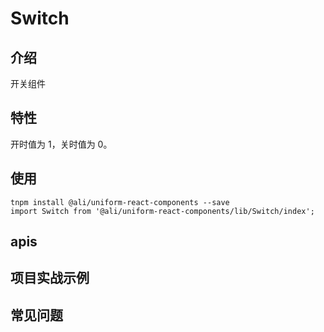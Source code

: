 # Switch

## 介绍

开关组件

## 特性

开时值为 1，关时值为 0。

## 使用

`tnpm install @ali/uniform-react-components --save`  
`import Switch from '@ali/uniform-react-components/lib/Switch/index';`


## apis
<!-- 组件接口列表 react 组件列出组件属性列表-->


## 项目实战示例
<!-- 可以给出你的 index.test.js 中的代码 -->


## 常见问题
